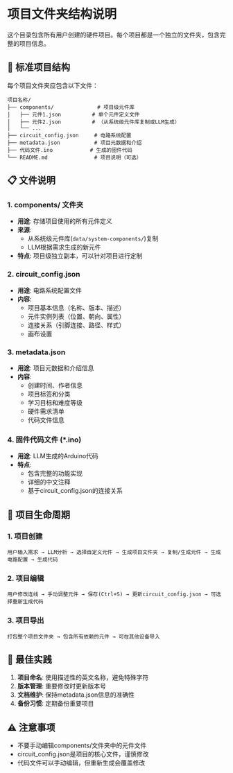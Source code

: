 # 项目文件夹结构说明

这个目录包含所有用户创建的硬件项目。每个项目都是一个独立的文件夹，包含完整的项目信息。

## 📁 标准项目结构

每个项目文件夹应包含以下文件：

```
项目名称/
├── components/              # 项目级元件库
│   ├── 元件1.json          # 单个元件定义文件
│   ├── 元件2.json          # （从系统级元件库复制或LLM生成）
│   └── ...
├── circuit_config.json     # 电路系统配置
├── metadata.json           # 项目元数据和介绍
├── 代码文件.ino            # 生成的固件代码
└── README.md               # 项目说明（可选）
```

## 📋 文件说明

### 1. components/ 文件夹
- **用途**: 存储项目使用的所有元件定义
- **来源**: 
  - 从系统级元件库(`data/system-components/`)复制
  - LLM根据需求生成的新元件
- **特点**: 项目级独立副本，可以针对项目进行定制

### 2. circuit_config.json
- **用途**: 电路系统配置文件
- **内容**: 
  - 项目基本信息（名称、版本、描述）
  - 元件实例列表（位置、朝向、属性）
  - 连接关系（引脚连接、路径、样式）
  - 画布设置

### 3. metadata.json
- **用途**: 项目元数据和介绍信息
- **内容**:
  - 创建时间、作者信息
  - 项目标签和分类
  - 学习目标和难度等级
  - 硬件需求清单
  - 代码文件信息

### 4. 固件代码文件 (*.ino)
- **用途**: LLM生成的Arduino代码
- **特点**: 
  - 包含完整的功能实现
  - 详细的中文注释
  - 基于circuit_config.json的连接关系

## 🔄 项目生命周期

### 1. 项目创建
```
用户输入需求 → LLM分析 → 选择自定义元件 → 生成项目文件夹 → 复制/生成元件 → 生成电路配置 → 生成代码
```

### 2. 项目编辑
```
用户修改连线 → 手动调整元件 → 保存(Ctrl+S) → 更新circuit_config.json → 可选择重新生成代码
```

### 3. 项目导出
```
打包整个项目文件夹 → 包含所有依赖的元件 → 可在其他设备导入
```

## 🎯 最佳实践

1. **项目命名**: 使用描述性的英文名称，避免特殊字符
2. **版本管理**: 重要修改时更新版本号
3. **文档维护**: 保持metadata.json信息的准确性
4. **备份习惯**: 定期备份重要项目

## ⚠️ 注意事项

- 不要手动编辑components/文件夹中的元件文件
- circuit_config.json是项目的核心文件，谨慎修改
- 代码文件可以手动编辑，但重新生成会覆盖修改
